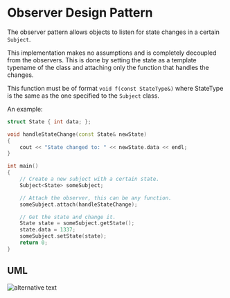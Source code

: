 # Observer Design Pattern

The observer pattern allows objects to listen for state changes in a certain `Subject`.

This implementation makes no assumptions and is completely decoupled from the observers. This is done by setting the state as a template typename of the class and attaching only the function that handles the changes.

This function must be of format `void f(const StateType&)` where StateType is the same as the one specified to the `Subject` class.

An example:

```C++
struct State { int data; };

void handleStateChange(const State& newState)
{
	cout << "State changed to: " << newState.data << endl;
}

int main() 
{
	// Create a new subject with a certain state.
	Subject<State> someSubject;

	// Attach the observer, this can be any function.
	someSubject.attach(handleStateChange);

	// Get the state and change it.
	State state = someSubject.getState();
	state.data = 1337;
	someSubject.setState(state);
	return 0;
}
```

## UML

![alternative text](http://www.plantuml.com/plantuml/proxy?src=https://raw.githubusercontent.com/jonathan-daniel/ModernDesignPatterns/master/ObserverPattern/doc/observer_diagram.txt&fmt=svg)